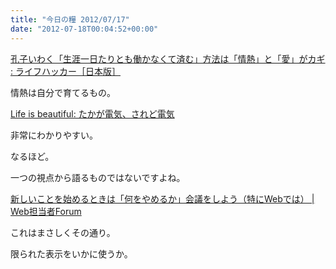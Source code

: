 ```yaml
---
title: "今日の糧 2012/07/17"
date: "2012-07-18T00:04:52+00:00"
---
```


  [孔子いわく「生涯一日たりとも働かなくて済む」方法は「情熱」と「愛」がカギ : ライフハッカー［日本版］](http://www.lifehacker.jp/2012/07/120715passioncanmake.html)

情熱は自分で育てるもの。

  [Life is beautiful: たかが電気、されど電気](http://satoshi.blogs.com/life/2012/07/sakamoto.html)

非常にわかりやすい。

なるほど。

一つの視点から語るものではないですよね。

  [新しいことを始めるときは「何をやめるか」会議をしよう（特にWebでは） | Web担当者Forum](http://web-tan.forum.impressrd.jp/e/2012/07/17/13206)

これはまさしくその通り。

限られた表示をいかに使うか。

